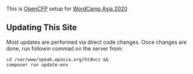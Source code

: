 This is [OpenCFP](https://github.com/opencfp/opencfp) setup for [WordCamp Asia 2020](https://2020.asia.wordcamp.org/)

## Updating This Site

Most updates are performed via direct code changes. Once changes are done, run followin commad on the server from:

```
cd /var/www/speak.wpasia.org/htdocs &&
composer run update-env
```
